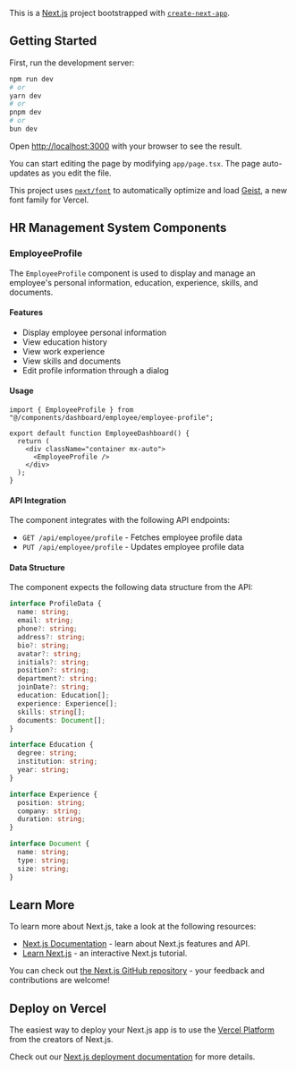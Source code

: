 This is a [Next.js](https://nextjs.org) project bootstrapped with [`create-next-app`](https://nextjs.org/docs/app/api-reference/cli/create-next-app).

## Getting Started

First, run the development server:

```bash
npm run dev
# or
yarn dev
# or
pnpm dev
# or
bun dev
```

Open [http://localhost:3000](http://localhost:3000) with your browser to see the result.

You can start editing the page by modifying `app/page.tsx`. The page auto-updates as you edit the file.

This project uses [`next/font`](https://nextjs.org/docs/app/building-your-application/optimizing/fonts) to automatically optimize and load [Geist](https://vercel.com/font), a new font family for Vercel.

## HR Management System Components

### EmployeeProfile

The `EmployeeProfile` component is used to display and manage an employee's personal information, education, experience, skills, and documents.

#### Features

- Display employee personal information
- View education history
- View work experience
- View skills and documents
- Edit profile information through a dialog

#### Usage

```tsx
import { EmployeeProfile } from "@/components/dashboard/employee/employee-profile";

export default function EmployeeDashboard() {
  return (
    <div className="container mx-auto">
      <EmployeeProfile />
    </div>
  );
}
```

#### API Integration

The component integrates with the following API endpoints:

- `GET /api/employee/profile` - Fetches employee profile data
- `PUT /api/employee/profile` - Updates employee profile data

#### Data Structure

The component expects the following data structure from the API:

```typescript
interface ProfileData {
  name: string;
  email: string;
  phone?: string;
  address?: string;
  bio?: string;
  avatar?: string;
  initials?: string;
  position?: string;
  department?: string;
  joinDate?: string;
  education: Education[];
  experience: Experience[];
  skills: string[];
  documents: Document[];
}

interface Education {
  degree: string;
  institution: string;
  year: string;
}

interface Experience {
  position: string;
  company: string;
  duration: string;
}

interface Document {
  name: string;
  type: string;
  size: string;
}
```

## Learn More

To learn more about Next.js, take a look at the following resources:

- [Next.js Documentation](https://nextjs.org/docs) - learn about Next.js features and API.
- [Learn Next.js](https://nextjs.org/learn) - an interactive Next.js tutorial.

You can check out [the Next.js GitHub repository](https://github.com/vercel/next.js) - your feedback and contributions are welcome!

## Deploy on Vercel

The easiest way to deploy your Next.js app is to use the [Vercel Platform](https://vercel.com/new?utm_medium=default-template&filter=next.js&utm_source=create-next-app&utm_campaign=create-next-app-readme) from the creators of Next.js.

Check out our [Next.js deployment documentation](https://nextjs.org/docs/app/building-your-application/deploying) for more details.
